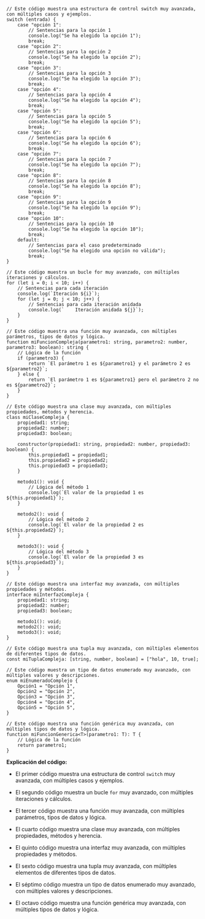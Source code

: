 ```
// Este código muestra una estructura de control switch muy avanzada, con múltiples casos y ejemplos.
switch (entrada) {
    case "opción 1":
        // Sentencias para la opción 1
        console.log("Se ha elegido la opción 1");
        break;
    case "opción 2":
        // Sentencias para la opción 2
        console.log("Se ha elegido la opción 2");
        break;
    case "opción 3":
        // Sentencias para la opción 3
        console.log("Se ha elegido la opción 3");
        break;
    case "opción 4":
        // Sentencias para la opción 4
        console.log("Se ha elegido la opción 4");
        break;
    case "opción 5":
        // Sentencias para la opción 5
        console.log("Se ha elegido la opción 5");
        break;
    case "opción 6":
        // Sentencias para la opción 6
        console.log("Se ha elegido la opción 6");
        break;
    case "opción 7":
        // Sentencias para la opción 7
        console.log("Se ha elegido la opción 7");
        break;
    case "opción 8":
        // Sentencias para la opción 8
        console.log("Se ha elegido la opción 8");
        break;
    case "opción 9":
        // Sentencias para la opción 9
        console.log("Se ha elegido la opción 9");
        break;
    case "opción 10":
        // Sentencias para la opción 10
        console.log("Se ha elegido la opción 10");
        break;
    default:
        // Sentencias para el caso predeterminado
        console.log("Se ha elegido una opción no válida");
        break;
}

// Este código muestra un bucle for muy avanzado, con múltiples iteraciones y cálculos.
for (let i = 0; i < 10; i++) {
    // Sentencias para cada iteración
    console.log(`Iteración ${i}`);
    for (let j = 0; j < 10; j++) {
        // Sentencias para cada iteración anidada
        console.log(`    Iteración anidada ${j}`);
    }
}

// Este código muestra una función muy avanzada, con múltiples parámetros, tipos de datos y lógica.
function miFuncionCompleja(parametro1: string, parametro2: number, parametro3: boolean): string {
    // Lógica de la función
    if (parametro3) {
        return `El parámetro 1 es ${parametro1} y el parámetro 2 es ${parametro2}`;
    } else {
        return `El parámetro 1 es ${parametro1} pero el parámetro 2 no es ${parametro2}`;
    }
}

// Este código muestra una clase muy avanzada, con múltiples propiedades, métodos y herencia.
class miClaseCompleja {
    propiedad1: string;
    propiedad2: number;
    propiedad3: boolean;

    constructor(propiedad1: string, propiedad2: number, propiedad3: boolean) {
        this.propiedad1 = propiedad1;
        this.propiedad2 = propiedad2;
        this.propiedad3 = propiedad3;
    }

    metodo1(): void {
        // Lógica del método 1
        console.log(`El valor de la propiedad 1 es ${this.propiedad1}`);
    }

    metodo2(): void {
        // Lógica del método 2
        console.log(`El valor de la propiedad 2 es ${this.propiedad2}`);
    }

    metodo3(): void {
        // Lógica del método 3
        console.log(`El valor de la propiedad 3 es ${this.propiedad3}`);
    }
}

// Este código muestra una interfaz muy avanzada, con múltiples propiedades y métodos.
interface miInterfazCompleja {
    propiedad1: string;
    propiedad2: number;
    propiedad3: boolean;

    metodo1(): void;
    metodo2(): void;
    metodo3(): void;
}

// Este código muestra una tupla muy avanzada, con múltiples elementos de diferentes tipos de datos.
const miTuplaCompleja: [string, number, boolean] = ["hola", 10, true];

// Este código muestra un tipo de datos enumerado muy avanzado, con múltiples valores y descripciones.
enum miEnumeradoComplejo {
    Opción1 = "Opción 1",
    Opción2 = "Opción 2",
    Opción3 = "Opción 3",
    Opción4 = "Opción 4",
    Opción5 = "Opción 5",
}

// Este código muestra una función genérica muy avanzada, con múltiples tipos de datos y lógica.
function miFuncionGenerica<T>(parametro1: T): T {
    // Lógica de la función
    return parametro1;
}
```

**Explicación del código:**

* El primer código muestra una estructura de control `switch` muy avanzada, con múltiples casos y ejemplos.

* El segundo código muestra un bucle `for` muy avanzado, con múltiples iteraciones y cálculos.

* El tercer código muestra una función muy avanzada, con múltiples parámetros, tipos de datos y lógica.

* El cuarto código muestra una clase muy avanzada, con múltiples propiedades, métodos y herencia.

* El quinto código muestra una interfaz muy avanzada, con múltiples propiedades y métodos.

* El sexto código muestra una tupla muy avanzada, con múltiples elementos de diferentes tipos de datos.

* El séptimo código muestra un tipo de datos enumerado muy avanzado, con múltiples valores y descripciones.

* El octavo código muestra una función genérica muy avanzada, con múltiples tipos de datos y lógica.
